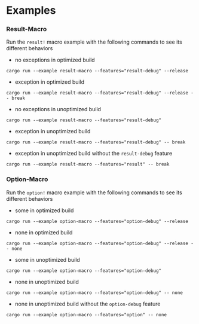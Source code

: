 # Examples

### Result-Macro

Run the `result!` macro example with the following commands to see its different behaviors

* no exceptions in optimized build

```shell
cargo run --example result-macro --features="result-debug" --release 
```

* exception in optimized build

```shell
cargo run --example result-macro --features="result-debug" --release -- break 
```

* no exceptions in unoptimized build

```shell
cargo run --example result-macro --features="result-debug" 
```

* exception in unoptimized build

```shell
cargo run --example result-macro --features="result-debug" -- break 
```

* exception in unoptimized build without the `result-debug` feature

```shell
cargo run --example result-macro --features="result" -- break 
```

### Option-Macro

Run the `option!` macro example with the following commands to see its different behaviors

* some in optimized build

```shell
cargo run --example option-macro --features="option-debug" --release 
```

* none in optimized build

```shell
cargo run --example option-macro --features="option-debug" --release -- none 
```

* some in unoptimized build

```shell
cargo run --example option-macro --features="option-debug" 
```

* none in unoptimized build

```shell
cargo run --example option-macro --features="option-debug" -- none 
```

* none in unoptimized build without the `option-debug` feature

```shell
cargo run --example option-macro --features="option" -- none 
```
